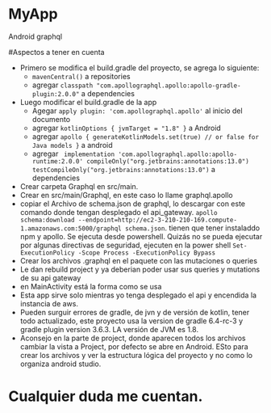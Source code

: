# MyApp
Android graphql


#Aspectos a tener en cuenta
- Primero se modifica el build.gradle del proyecto, se agrega lo siguiente:
  - `mavenCentral()` a repositories
  - agregar `classpath "com.apollographql.apollo:apollo-gradle-plugin:2.0.0"` a dependencies
- Luego modificar el build.gradle de la app
  - Agegar `apply plugin: 'com.apollographql.apollo'` al inicio del documento
  - agregar `kotlinOptions { jvmTarget = "1.8" }` a Android
  - agregar `apollo {
        generateKotlinModels.set(true) // or false for Java models
    }` a android
  - agregar ` implementation 'com.apollographql.apollo:apollo-runtime:2.0.0'
    compileOnly("org.jetbrains:annotations:13.0")
    testCompileOnly("org.jetbrains:annotations:13.0")` a dependencies
- Crear carpeta Graphql en src/main. 
- Crear  en src/main/Graphql, en este caso lo llame graphql.apollo
- copiar el Archivo de schema.json de graphql, lo descargar con este comando donde tengan desplegado el api_gateway. `apollo schema:download --endpoint=http://ec2-3-210-210-169.compute-1.amazonaws.com:5000/graphql schema.json`. tienen que tener instaladdo npm y apollo. Se ejecuta desde powershell. Quizás no se pueda ejecutar por algunas directivas de seguridad, ejecuten en la power shell `Set-ExecutionPolicy -Scope Process -ExecutionPolicy Bypass`
- Crear los archivos .graphql en el paquete con las mutaciones o queries
- Le dan rebuild project y ya deberian poder usar sus queries y mutations de su api gateway
- en MainActivity está la forma como se usa
- Esta app sirve solo mientras yo tenga desplegado el api y encendida la instancia de aws.
- Pueden surguir errores de gradle, de jvn y de versión de kotlin, tener todo actualizado, este proyecto usa la version de gradle 6.4-rc-3 y gradle plugin version 3.6.3. LA versión de JVM es 1.8.
- Aconsejo en la parte  de project, donde aparecen todos los archivos cambiar la vista a Project, por defecto se abre en Android. ESto para crear los archivos y ver la estructura lógica del proyecto y no como lo organiza android studio.
# Cualquier duda me cuentan.

    



